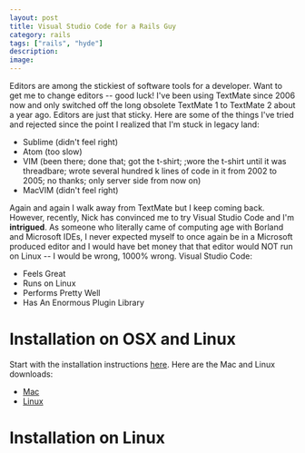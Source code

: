 ```yaml
---
layout: post
title: Visual Studio Code for a Rails Guy
category: rails
tags: ["rails", "hyde"]
description: 
image: 
---
```

Editors are among the stickiest of software tools for a developer.  Want to get me to change editors -- good luck!  I've been using TextMate since 2006 now and only switched off the long obsolete TextMate 1 to TextMate 2 about a year ago.  Editors are just that sticky.  Here are some of the things I've tried and rejected since the point I realized that I'm stuck in legacy land:

* Sublime (didn't feel right)
* Atom (too slow)
* VIM (been there; done that; got the t-shirt; ;wore the t-shirt until it was threadbare; wrote several hundred k lines of code in it from 2002 to 2005; no thanks; only server side from now on)
* MacVIM (didn't feel right)

Again and again I walk away from TextMate but I keep coming back.  However, recently, Nick has convinced me to try Visual Studio Code and I'm **intrigued**.  As someone who literally came of computing age with Borland and Microsoft IDEs, I never expected myself to once again be in a Microsoft produced editor and I would have bet money that that editor would NOT run on Linux -- I would be wrong, 1000% wrong.  Visual Studio Code: 

* Feels Great
* Runs on Linux
* Performs Pretty Well
* Has An Enormous Plugin Library

# Installation on OSX and Linux

Start with the installation instructions [here](http://code.visualstudio.com/docs/setup/setup-overview).  Here are the Mac and Linux downloads:

* [Mac](http://code.visualstudio.com/docs/setup/mac)
* [Linux](http://code.visualstudio.com/docs/setup/linux)

# Installation on Linux